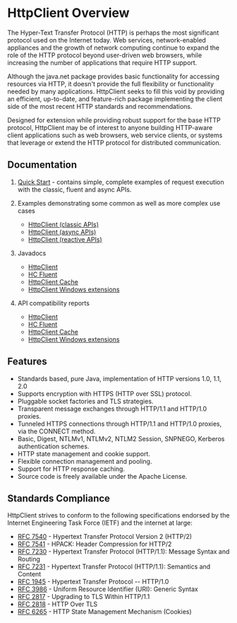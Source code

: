<!--
    Licensed to the Apache Software Foundation (ASF) under one
    or more contributor license agreements.  See the NOTICE file
    distributed with this work for additional information
    regarding copyright ownership.  The ASF licenses this file
    to you under the Apache License, Version 2.0 (the
    "License"); you may not use this file except in compliance
    with the License.  You may obtain a copy of the License at
    
      http://www.apache.org/licenses/LICENSE-2.0
    
    Unless required by applicable law or agreed to in writing,
    software distributed under the License is distributed on an
    "AS IS" BASIS, WITHOUT WARRANTIES OR CONDITIONS OF ANY
    KIND, either express or implied.  See the License for the
    specific language governing permissions and limitations
    under the License.
-->

HttpClient Overview
===================

The Hyper-Text Transfer Protocol (HTTP) is perhaps the most significant protocol used on the Internet today. Web
services, network-enabled appliances and the growth of network computing continue to expand the role of the HTTP
protocol beyond user-driven web browsers, while increasing the number of applications that require HTTP support.

Although the java.net package provides basic functionality for accessing resources via HTTP, it doesn't provide the full
flexibility or functionality needed by many applications. HttpClient seeks to fill this void by providing an efficient,
up-to-date, and feature-rich package implementing the client side of the most recent HTTP standards and recommendations.

Designed for extension while providing robust support for the base HTTP protocol, HttpClient may be of interest to
anyone building HTTP-aware client applications such as web browsers, web service clients, or systems that leverage or
extend the HTTP protocol for distributed communication.

Documentation
-------------

1. [Quick Start](quickstart.md) - contains simple, complete examples of request execution with the classic, fluent and
   async APIs.
1. Examples demonstrating some common as well as more complex use cases

    * [HttpClient (classic APIs)](examples.md)
    * [HttpClient (async APIs)](examples-async.md)
    * [HttpClient (reactive APIs)](examples-reactive.md)

1. Javadocs

    * [HttpClient](./current/httpclient5/apidocs/)
    * [HC Fluent](./current/httpclient5-fluent/apidocs/)
    * [HttpClient Cache](./current/httpclient5-cache/apidocs/)
    * [HttpClient Windows extensions](./current/httpclient5-win/apidocs/)

1. API compatibility reports

    * [HttpClient](./current/httpclient5/clirr-report.html)
    * [HC Fluent](./current/httpclient5-fluent/clirr-report.html)
    * [HttpClient Cache](./current/httpclient5-cache/clirr-report.html)
    * [HttpClient Windows extensions](./current/httpclient5-win/clirr-report.html)

Features
--------

- Standards based, pure Java, implementation of HTTP versions 1.0, 1.1, 2.0
- Supports encryption with HTTPS (HTTP over SSL) protocol.
- Pluggable socket factories and TLS strategies.
- Transparent message exchanges through HTTP/1.1 and HTTP/1.0 proxies.
- Tunneled HTTPS connections through HTTP/1.1 and HTTP/1.0 proxies, via the CONNECT method.
- Basic, Digest, NTLMv1, NTLMv2, NTLM2 Session, SNPNEGO, Kerberos authentication schemes.
- HTTP state management and cookie support.
- Flexible connection management and pooling.
- Support for HTTP response caching.
- Source code is freely available under the Apache License.

Standards Compliance
--------------------

HttpClient strives to conform to the following specifications endorsed by the Internet Engineering Task Force (IETF) and
the internet at large:

- [RFC 7540](http://tools.ietf.org/html/rfc7540) - Hypertext Transfer Protocol Version 2 (HTTP/2)
- [RFC 7541](http://tools.ietf.org/html/rfc7541) - HPACK: Header Compression for HTTP/2
- [RFC 7230](http://tools.ietf.org/html/rfc7230) - Hypertext Transfer Protocol (HTTP/1.1): Message Syntax and Routing
- [RFC 7231](http://tools.ietf.org/html/rfc7231) - Hypertext Transfer Protocol (HTTP/1.1): Semantics and Content
- [RFC 1945](http://tools.ietf.org/html/rfc1945) - Hypertext Transfer Protocol -- HTTP/1.0
- [RFC 3986](http://tools.ietf.org/html/rfc3986) - Uniform Resource Identifier (URI): Generic Syntax
- [RFC 2817](http://tools.ietf.org/html/rfc2817) - Upgrading to TLS Within HTTP/1.1
- [RFC 2818](http://tools.ietf.org/html/rfc2818) - HTTP Over TLS
- [RFC 6265](http://tools.ietf.org/html/rfc6265) - HTTP State Management Mechanism (Cookies)

